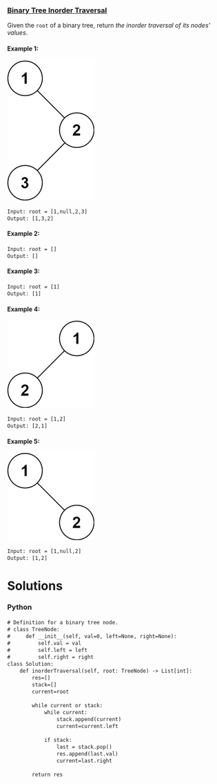### [Binary Tree Inorder Traversal](https://leetcode.com/problems/binary-tree-inorder-traversal/) <br>

Given the `root` of a binary tree, return *the inorder traversal of its nodes' values*.



#### Example 1:
<img src="../../../../../images/94inorder_1.jpg">

```
Input: root = [1,null,2,3]
Output: [1,3,2]

```

#### Example 2:

```
Input: root = []
Output: []

```


#### Example 3:

```
Input: root = [1]
Output: [1]

```

#### Example 4:
<img src="../../../../../images/94inorder_5.jpg">

```
Input: root = [1,2]
Output: [2,1]

```


#### Example 5:
<img src="../../../../../images/94inorder_4.jpg">

```
Input: root = [1,null,2]
Output: [1,2]

```


# Solutions

### Python
```
# Definition for a binary tree node.
# class TreeNode:
#     def __init__(self, val=0, left=None, right=None):
#         self.val = val
#         self.left = left
#         self.right = right
class Solution:
    def inorderTraversal(self, root: TreeNode) -> List[int]:
        res=[]
        stack=[]
        current=root
        
        while current or stack:
            while current:
                stack.append(current)
                current=current.left
                
            if stack:
                last = stack.pop()
                res.append(last.val)
                current=last.right

        return res

```
